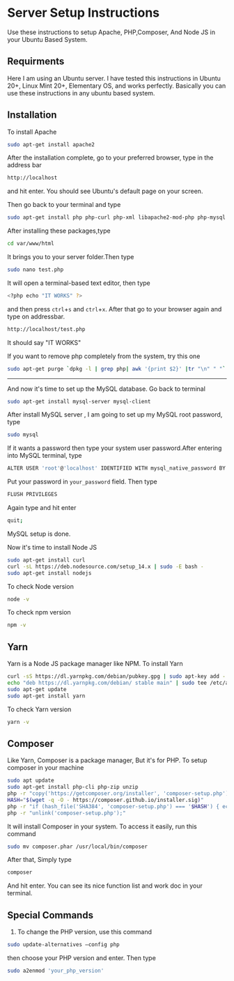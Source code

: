 # Server Setup Instructions
Use these instructions to setup Apache, PHP,Composer, And Node JS in your Ubuntu Based System.

## Requirments
Here I am using an Ubuntu server. I have tested this instructions in Ubuntu 20+, Linux Mint 20+, Elementary OS, and works perfectly. Basically you can use these instructions in any ubuntu based system.

## Installation
To install Apache

```bash
sudo apt-get install apache2
```
After the installation complete, go to your preferred browser, type in the address bar

```bash
http://localhost
```
and hit enter. You should see Ubuntu's default page on your screen.

Then go back to your terminal and type

```bash
sudo apt-get install php php-curl php-xml libapache2-mod-php php-mysql php-mbstring php-fpm
```
After installing these packages,type
```bash
cd var/www/html
```
It brings you to your server folder.Then type
```bash
sudo nano test.php 
```
It will open a terminal-based text editor, then type

```bash
<?php echo "IT WORKS" ?>
```
and then press ```ctrl```+```s``` and ```ctrl```+```x```. After that go to your browser again and type on addressbar.

```bash
http://localhost/test.php
```
It should say "IT WORKS"

If you want to remove php completely from the system, try this one

```bash
sudo apt-get purge `dpkg -l | grep php| awk '{print $2}' |tr "\n" " "`
```
---------------------------------------

And now it's time to set up the MySQL database. Go back to terminal  
```bash
sudo apt-get install mysql-server mysql-client
```
After install MySQL server , I am going to set up my MySQL root password, type
```bash
sudo mysql
```
If it wants a password then type your system user password.After entering into MySQL terminal, type
```bash
ALTER USER 'root'@'localhost' IDENTIFIED WITH mysql_native_password BY 'your_password';
```
Put your password in ```your_password``` field. Then type 
```bash
FLUSH PRIVILEGES
```
Again type and hit enter
```bash
quit;
```
MySQL setup is done.

Now it's time to install Node JS
```bash
sudo apt-get install curl
curl -sL https://deb.nodesource.com/setup_14.x | sudo -E bash -
sudo apt-get install nodejs
```
To check Node version
```bash
node -v
```

To check npm version
```bash
npm -v
```

## Yarn
Yarn is a Node JS package manager like NPM. To install Yarn
```bash
curl -sS https://dl.yarnpkg.com/debian/pubkey.gpg | sudo apt-key add -
echo "deb https://dl.yarnpkg.com/debian/ stable main" | sudo tee /etc/apt/sources.list.d/yarn.list
sudo apt-get update
sudo apt-get install yarn
```
To check Yarn version
```bash
yarn -v
```

## Composer
Like Yarn, Composer is a package manager, But it's for PHP. To setup composer in your machine 

```bash
sudo apt update
sudo apt-get install php-cli php-zip unzip
php -r "copy('https://getcomposer.org/installer', 'composer-setup.php');" 
HASH="$(wget -q -O - https://composer.github.io/installer.sig)"
php -r "if (hash_file('SHA384', 'composer-setup.php') === '$HASH') { echo 'Installer verified'; } else { echo 'Installer corrupt'; unlink('composer-setup.php'); } echo PHP_EOL;"
php -r "unlink('composer-setup.php');"
```
It will install Composer in your system. To access it easily, run this command

```bash
sudo mv composer.phar /usr/local/bin/composer
```
After that, Simply type 

```bash
composer
```
And hit enter. You can see its nice function list and work doc in your terminal.


## Special Commands
1. To change the PHP version, use this command
```bash
sudo update-alternatives –config php 
```
then choose your PHP version and enter. Then type 
```bash
sudo a2enmod 'your_php_version'
```
